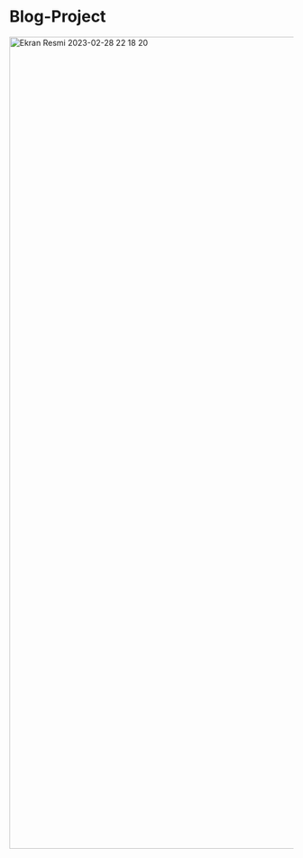 # Blog-Project
<img width="1440" alt="Ekran Resmi 2023-02-28 22 18 20" src="https://user-images.githubusercontent.com/79373487/221956628-171b76b7-9f15-41e2-bdfd-acf3eb842e36.png">
